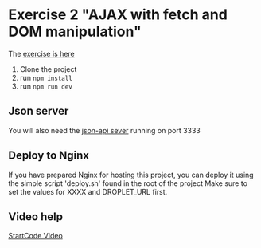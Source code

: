# Exercise 2 "AJAX with fetch and DOM manipulation"

The [exercise is here](https://github.com/CPH-Business-Academy/3sem_javascript_exercises/blob/ajax_dom_manipulation/README.md)

1. Clone the project
2. run `npm install`
3. run `npm run dev`

## Json server
You will also need the [json-api sever](https://github.com/Cphdat3sem2018f/code_jsonserver_with_errors) running on port 3333

## Deploy to Nginx

If you have prepared Nginx for hosting this project, you can deploy it using the simple script 'deploy.sh' found in the root of the project Make sure to set the values for XXXX and DROPLET_URL first.

## Video help

[StartCode Video](https://www.youtube.com/watch?v=Kc0a43cY-tk)
